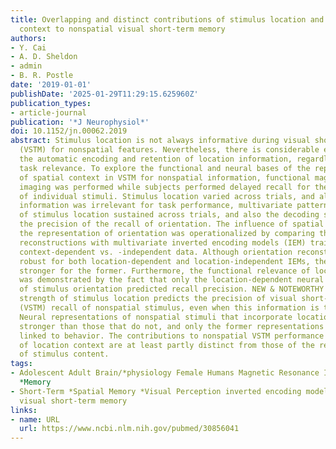 ```yaml
---
title: Overlapping and distinct contributions of stimulus location and of spatial
  context to nonspatial visual short-term memory
authors:
- Y. Cai
- A. D. Sheldon
- admin
- B. R. Postle
date: '2019-01-01'
publishDate: '2025-01-29T11:29:15.625960Z'
publication_types:
- article-journal
publication: '*J Neurophysiol*'
doi: 10.1152/jn.00062.2019
abstract: Stimulus location is not always informative during visual short-term memory
  (VSTM) for nonspatial features. Nevertheless, there is considerable evidence for
  the automatic encoding and retention of location information, regardless of its
  task relevance. To explore the functional and neural bases of the representation
  of spatial context in VSTM for nonspatial information, functional magnetic resonance
  imaging was performed while subjects performed delayed recall for the orientation
  of individual stimuli. Stimulus location varied across trials, and although this
  information was irrelevant for task performance, multivariate pattern analysis decoding
  of stimulus location sustained across trials, and also the decoding strength, predicted
  the precision of the recall of orientation. The influence of spatial context on
  the representation of orientation was operationalized by comparing the orientation
  reconstructions with multivariate inverted encoding models (IEM) trained in location
  context-dependent vs. -independent data. Although orientation reconstructions were
  robust for both location-dependent and location-independent IEMs, they were markedly
  stronger for the former. Furthermore, the functional relevance of location context
  was demonstrated by the fact that only the location-dependent neural representations
  of stimulus orientation predicted recall precision. NEW & NOTEWORTHY Neural representation
  strength of stimulus location predicts the precision of visual short-term memory
  (VSTM) recall of nonspatial stimulus, even when this information is task irrelevant.
  Neural representations of nonspatial stimuli that incorporate location context are
  stronger than those that do not, and only the former representations are strongly
  linked to behavior. The contributions to nonspatial VSTM performance of the representation
  of location context are at least partly distinct from those of the representation
  of stimulus content.
tags:
- Adolescent Adult Brain/*physiology Female Humans Magnetic Resonance Imaging Male
  *Memory
- Short-Term *Spatial Memory *Visual Perception inverted encoding model location context
  visual short-term memory
links:
- name: URL
  url: https://www.ncbi.nlm.nih.gov/pubmed/30856041
---
```

